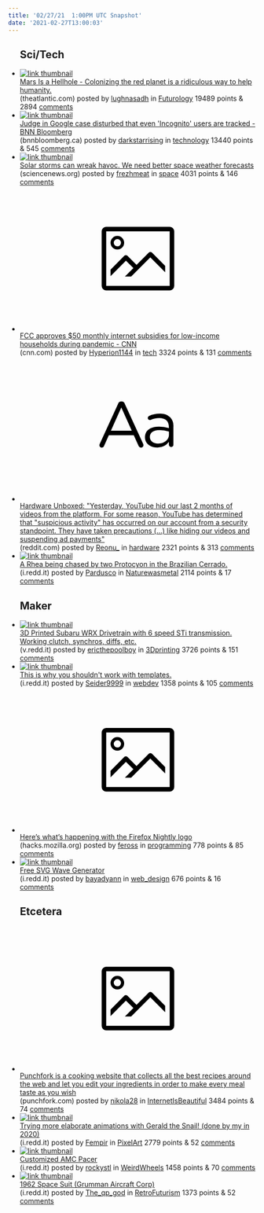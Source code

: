 ```yaml
---
title: '02/27/21  1:00PM UTC Snapshot'
date: '2021-02-27T13:00:03'
---
```

<ul>
<h2>Sci/Tech</h2>

<li><a href='https://www.theatlantic.com/ideas/archive/2021/02/mars-is-no-earth/618133/'><img src='https://a.thumbs.redditmedia.com/9Nh8EBMqe_IYpDC9Nl9VDxvNLkEBYfN7i0RHcIRo_O0.jpg' alt='link thumbnail'></a><div><div class='linkTitle'><a href='https://www.theatlantic.com/ideas/archive/2021/02/mars-is-no-earth/618133/'>Mars Is a Hellhole - Colonizing the red planet is a ridiculous way to help humanity.</a></div>(theatlantic.com) posted by <a href='https://www.reddit.com/user/lughnasadh'>lughnasadh</a> in <a href='https://www.reddit.com/r/Futurology'>Futurology</a> 19489 points & 2894 <a href='https://www.reddit.com/r/Futurology/comments/lt3opn/mars_is_a_hellhole_colonizing_the_red_planet_is_a/'>comments</a></div></li>

<li><a href='https://www.bnnbloomberg.ca/judge-in-google-case-disturbed-that-even-incognito-users-are-tracked-1.1569065'><img src='https://b.thumbs.redditmedia.com/i1Wyk9KG6oDcip3QshDDCtT2rU4hel7COrL1nwZWMeU.jpg' alt='link thumbnail'></a><div><div class='linkTitle'><a href='https://www.bnnbloomberg.ca/judge-in-google-case-disturbed-that-even-incognito-users-are-tracked-1.1569065'>Judge in Google case disturbed that even 'Incognito' users are tracked - BNN Bloomberg</a></div>(bnnbloomberg.ca) posted by <a href='https://www.reddit.com/user/darkstarrising'>darkstarrising</a> in <a href='https://www.reddit.com/r/technology'>technology</a> 13440 points & 545 <a href='https://www.reddit.com/r/technology/comments/lt43on/judge_in_google_case_disturbed_that_even/'>comments</a></div></li>

<li><a href='https://www.sciencenews.org/article/sun-solar-storms-earth-havoc-space-weather-forecasts'><img src='https://b.thumbs.redditmedia.com/6I20gGw1B8t7U_skExjhLdcx3u3zsga6WzjHcBZSebA.jpg' alt='link thumbnail'></a><div><div class='linkTitle'><a href='https://www.sciencenews.org/article/sun-solar-storms-earth-havoc-space-weather-forecasts'>Solar storms can wreak havoc. We need better space weather forecasts</a></div>(sciencenews.org) posted by <a href='https://www.reddit.com/user/frezhmeat'>frezhmeat</a> in <a href='https://www.reddit.com/r/space'>space</a> 4031 points & 146 <a href='https://www.reddit.com/r/space/comments/lt7tnd/solar_storms_can_wreak_havoc_we_need_better_space/'>comments</a></div></li>

<li><a href='https://www.cnn.com/2021/02/26/tech/fcc-internet-subsidies-pandemic/index.html'><svg version='1.1' viewBox='-34 -14 104 64' preserveAspectRatio='xMidYMid meet' xmlns='http://www.w3.org/2000/svg' xmlns:xlink='http://www.w3.org/1999/xlink'>
    <title>link thumbnail</title>
    <path d='M32,4H4A2,2,0,0,0,2,6V30a2,2,0,0,0,2,2H32a2,2,0,0,0,2-2V6A2,2,0,0,0,32,4ZM4,30V6H32V30Z'></path>
    <path d='M8.92,14a3,3,0,1,0-3-3A3,3,0,0,0,8.92,14Zm0-4.6A1.6,1.6,0,1,1,7.33,11,1.6,1.6,0,0,1,8.92,9.41Z'></path>
    <path d='M22.78,15.37l-5.4,5.4-4-4a1,1,0,0,0-1.41,0L5.92,22.9v2.83l6.79-6.79L16,22.18l-3.75,3.75H15l8.45-8.45L30,24V21.18l-5.81-5.81A1,1,0,0,0,22.78,15.37Z'></path>
    </svg></a><div><div class='linkTitle'><a href='https://www.cnn.com/2021/02/26/tech/fcc-internet-subsidies-pandemic/index.html'>FCC approves $50 monthly internet subsidies for low-income households during pandemic - CNN</a></div>(cnn.com) posted by <a href='https://www.reddit.com/user/Hyperion1144'>Hyperion1144</a> in <a href='https://www.reddit.com/r/tech'>tech</a> 3324 points & 131 <a href='https://www.reddit.com/r/tech/comments/lt55g2/fcc_approves_50_monthly_internet_subsidies_for/'>comments</a></div></li>

<li><a href='https://www.reddit.com/r/hardware/comments/lsxtpu/hardware_unboxed_yesterday_youtube_hid_our_last_2/'><svg version='1.1' viewBox='-34 -12 104 64' preserveAspectRatio='xMidYMid slice' xmlns='http://www.w3.org/2000/svg' xmlns:xlink='http://www.w3.org/1999/xlink'>
    <title>text link thumbnail</title>
    <path d='M12.19,8.84a1.45,1.45,0,0,0-1.4-1h-.12a1.46,1.46,0,0,0-1.42,1L1.14,26.56a1.29,1.29,0,0,0-.14.59,1,1,0,0,0,1,1,1.12,1.12,0,0,0,1.08-.77l2.08-4.65h11l2.08,4.59a1.24,1.24,0,0,0,1.12.83,1.08,1.08,0,0,0,1.08-1.08,1.64,1.64,0,0,0-.14-.57ZM6.08,20.71l4.59-10.22,4.6,10.22Z'>
    </path>
    <path d='M32.24,14.78A6.35,6.35,0,0,0,27.6,13.2a11.36,11.36,0,0,0-4.7,1,1,1,0,0,0-.58.89,1,1,0,0,0,.94.92,1.23,1.23,0,0,0,.39-.08,8.87,8.87,0,0,1,3.72-.81c2.7,0,4.28,1.33,4.28,3.92v.5a15.29,15.29,0,0,0-4.42-.61c-3.64,0-6.14,1.61-6.14,4.64v.05c0,2.95,2.7,4.48,5.37,4.48a6.29,6.29,0,0,0,5.19-2.48V26.9a1,1,0,0,0,1,1,1,1,0,0,0,1-1.06V19A5.71,5.71,0,0,0,32.24,14.78Zm-.56,7.7c0,2.28-2.17,3.89-4.81,3.89-1.94,0-3.61-1.06-3.61-2.86v-.06c0-1.8,1.5-3,4.2-3a15.2,15.2,0,0,1,4.22.61Z'>
    </path>
    </svg></a><div><div class='linkTitle'><a href='https://www.reddit.com/r/hardware/comments/lsxtpu/hardware_unboxed_yesterday_youtube_hid_our_last_2/'>Hardware Unboxed: "Yesterday, YouTube hid our last 2 months of videos from the platform. For some reason, YouTube has determined that "suspicious activity" has occurred on our account from a security standpoint. They have taken precautions (...) like hiding our videos and suspending ad payments"</a></div>(reddit.com) posted by <a href='https://www.reddit.com/user/Reonu_'>Reonu_</a> in <a href='https://www.reddit.com/r/hardware'>hardware</a> 2321 points & 313 <a href='https://www.reddit.com/r/hardware/comments/lsxtpu/hardware_unboxed_yesterday_youtube_hid_our_last_2/'>comments</a></div></li>

<li><a href='https://i.redd.it/mtiy28fltqj61.jpg'><img src='https://b.thumbs.redditmedia.com/UafFiusjvhiQJWJYyPs1CxvAS3XGY9kOinJZgro5jXs.jpg' alt='link thumbnail'></a><div><div class='linkTitle'><a href='https://i.redd.it/mtiy28fltqj61.jpg'>A Rhea being chased by two Protocyon in the Brazilian Cerrado.</a></div>(i.redd.it) posted by <a href='https://www.reddit.com/user/Pardusco'>Pardusco</a> in <a href='https://www.reddit.com/r/Naturewasmetal'>Naturewasmetal</a> 2114 points & 17 <a href='https://www.reddit.com/r/Naturewasmetal/comments/lt55ry/a_rhea_being_chased_by_two_protocyon_in_the/'>comments</a></div></li>

<h2>Maker</h2>

<li><a href='https://v.redd.it/g1umx9a0ewj61'><img src='https://b.thumbs.redditmedia.com/c7BR3MlwtYSw9M4DRkbO94mpGmc6Ua1b0gJBWAYRhTU.jpg' alt='link thumbnail'></a><div><div class='linkTitle'><a href='https://v.redd.it/g1umx9a0ewj61'>3D Printed Subaru WRX Drivetrain with 6 speed STi transmission. Working clutch, synchros, diffs, etc.</a></div>(v.redd.it) posted by <a href='https://www.reddit.com/user/ericthepoolboy'>ericthepoolboy</a> in <a href='https://www.reddit.com/r/3Dprinting'>3Dprinting</a> 3726 points & 151 <a href='https://www.reddit.com/r/3Dprinting/comments/lt9opr/3d_printed_subaru_wrx_drivetrain_with_6_speed_sti/'>comments</a></div></li>

<li><a href='https://i.redd.it/ja6ec5kevmj61.png'><img src='https://b.thumbs.redditmedia.com/hAczCe_NyzPxe61onzEt4SokKxra34nxZ_PqeZEyzto.jpg' alt='link thumbnail'></a><div><div class='linkTitle'><a href='https://i.redd.it/ja6ec5kevmj61.png'>This is why you shouldn't work with templates.</a></div>(i.redd.it) posted by <a href='https://www.reddit.com/user/Seider9999'>Seider9999</a> in <a href='https://www.reddit.com/r/webdev'>webdev</a> 1358 points & 105 <a href='https://www.reddit.com/r/webdev/comments/lt2e5a/this_is_why_you_shouldnt_work_with_templates/'>comments</a></div></li>

<li><a href='https://hacks.mozilla.org/heres-whats-happening-with-the-firefox-nightly-logo/'><svg version='1.1' viewBox='-34 -14 104 64' preserveAspectRatio='xMidYMid meet' xmlns='http://www.w3.org/2000/svg' xmlns:xlink='http://www.w3.org/1999/xlink'>
    <title>link thumbnail</title>
    <path d='M32,4H4A2,2,0,0,0,2,6V30a2,2,0,0,0,2,2H32a2,2,0,0,0,2-2V6A2,2,0,0,0,32,4ZM4,30V6H32V30Z'></path>
    <path d='M8.92,14a3,3,0,1,0-3-3A3,3,0,0,0,8.92,14Zm0-4.6A1.6,1.6,0,1,1,7.33,11,1.6,1.6,0,0,1,8.92,9.41Z'></path>
    <path d='M22.78,15.37l-5.4,5.4-4-4a1,1,0,0,0-1.41,0L5.92,22.9v2.83l6.79-6.79L16,22.18l-3.75,3.75H15l8.45-8.45L30,24V21.18l-5.81-5.81A1,1,0,0,0,22.78,15.37Z'></path>
    </svg></a><div><div class='linkTitle'><a href='https://hacks.mozilla.org/heres-whats-happening-with-the-firefox-nightly-logo/'>Here’s what’s happening with the Firefox Nightly logo</a></div>(hacks.mozilla.org) posted by <a href='https://www.reddit.com/user/feross'>feross</a> in <a href='https://www.reddit.com/r/programming'>programming</a> 778 points & 85 <a href='https://www.reddit.com/r/programming/comments/lt6q40/heres_whats_happening_with_the_firefox_nightly/'>comments</a></div></li>

<li><a href='https://i.redd.it/ohdbove6xtj61.gif'><img src='https://b.thumbs.redditmedia.com/YrxGxZiNqfRYxGMkIYjEQNSERMa1cgu1RlxHQmiIKBA.jpg' alt='link thumbnail'></a><div><div class='linkTitle'><a href='https://i.redd.it/ohdbove6xtj61.gif'>Free SVG Wave Generator</a></div>(i.redd.it) posted by <a href='https://www.reddit.com/user/bayadyann'>bayadyann</a> in <a href='https://www.reddit.com/r/web_design'>web_design</a> 676 points & 16 <a href='https://www.reddit.com/r/web_design/comments/lsyda8/free_svg_wave_generator/'>comments</a></div></li>

<h2>Etcetera</h2>

<li><a href='https://www.punchfork.com'><svg version='1.1' viewBox='-34 -14 104 64' preserveAspectRatio='xMidYMid meet' xmlns='http://www.w3.org/2000/svg' xmlns:xlink='http://www.w3.org/1999/xlink'>
    <title>link thumbnail</title>
    <path d='M32,4H4A2,2,0,0,0,2,6V30a2,2,0,0,0,2,2H32a2,2,0,0,0,2-2V6A2,2,0,0,0,32,4ZM4,30V6H32V30Z'></path>
    <path d='M8.92,14a3,3,0,1,0-3-3A3,3,0,0,0,8.92,14Zm0-4.6A1.6,1.6,0,1,1,7.33,11,1.6,1.6,0,0,1,8.92,9.41Z'></path>
    <path d='M22.78,15.37l-5.4,5.4-4-4a1,1,0,0,0-1.41,0L5.92,22.9v2.83l6.79-6.79L16,22.18l-3.75,3.75H15l8.45-8.45L30,24V21.18l-5.81-5.81A1,1,0,0,0,22.78,15.37Z'></path>
    </svg></a><div><div class='linkTitle'><a href='https://www.punchfork.com'>Punchfork is a cooking website that collects all the best recipes around the web and let you edit your ingredients in order to make every meal taste as you wish</a></div>(punchfork.com) posted by <a href='https://www.reddit.com/user/nikola28'>nikola28</a> in <a href='https://www.reddit.com/r/InternetIsBeautiful'>InternetIsBeautiful</a> 3484 points & 74 <a href='https://www.reddit.com/r/InternetIsBeautiful/comments/lt6wb8/punchfork_is_a_cooking_website_that_collects_all/'>comments</a></div></li>

<li><a href='https://i.redd.it/ta6zgib1jwj61.gif'><img src='https://a.thumbs.redditmedia.com/1ke1GHWsyAFVvV5QuqisQyzPqcC9kw2BMpG5FrTF3q0.jpg' alt='link thumbnail'></a><div><div class='linkTitle'><a href='https://i.redd.it/ta6zgib1jwj61.gif'>Trying more elaborate animations with Gerald the Snail! (done by my in 2020)</a></div>(i.redd.it) posted by <a href='https://www.reddit.com/user/Fempir'>Fempir</a> in <a href='https://www.reddit.com/r/PixelArt'>PixelArt</a> 2779 points & 52 <a href='https://www.reddit.com/r/PixelArt/comments/lta426/trying_more_elaborate_animations_with_gerald_the/'>comments</a></div></li>

<li><a href='https://i.redd.it/o625gmwehuj61.jpg'><img src='https://b.thumbs.redditmedia.com/JbY3KGuvE0Fj4WtCCnw4RXaW_30Tmv9HNf0svRE9mOs.jpg' alt='link thumbnail'></a><div><div class='linkTitle'><a href='https://i.redd.it/o625gmwehuj61.jpg'>Customized AMC Pacer</a></div>(i.redd.it) posted by <a href='https://www.reddit.com/user/rockystl'>rockystl</a> in <a href='https://www.reddit.com/r/WeirdWheels'>WeirdWheels</a> 1458 points & 70 <a href='https://www.reddit.com/r/WeirdWheels/comments/lt0uv9/customized_amc_pacer/'>comments</a></div></li>

<li><a href='https://i.redd.it/2kcqi2kc6xj61.jpg'><img src='https://a.thumbs.redditmedia.com/gFGPrXeWglQvX55Bd0TtPMqBBBpDXSjojQcwydEyuQ0.jpg' alt='link thumbnail'></a><div><div class='linkTitle'><a href='https://i.redd.it/2kcqi2kc6xj61.jpg'>1962 Space Suit (Grumman Aircraft Corp)</a></div>(i.redd.it) posted by <a href='https://www.reddit.com/user/The_qp_god'>The_qp_god</a> in <a href='https://www.reddit.com/r/RetroFuturism'>RetroFuturism</a> 1373 points & 52 <a href='https://www.reddit.com/r/RetroFuturism/comments/ltcktf/1962_space_suit_grumman_aircraft_corp/'>comments</a></div></li>

</ul>
